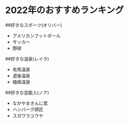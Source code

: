 # 2022年のおすすめランキング

##好きなスポーツ(オリバー)
- アメリカンフットボール
- サッカー
- 野球

##好きな温泉(レイラ)
- 有馬温泉
- 道後温泉
- 箱根温泉

##好きな芸能人(ノア)
- なかやまきんに君
- ハンバーグ師匠
- スガワラユウヤ
